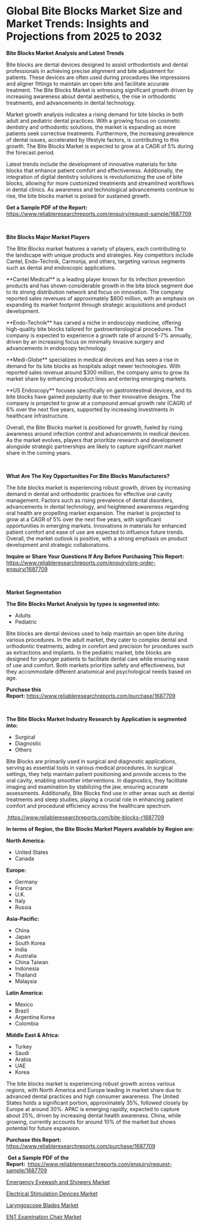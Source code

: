 <p><h1>Global Bite Blocks Market Size and Market Trends: Insights and Projections from 2025 to 2032</h1></p><p><strong>Bite Blocks Market Analysis and Latest Trends</strong></p>
<p><p>Bite blocks are dental devices designed to assist orthodontists and dental professionals in achieving precise alignment and bite adjustment for patients. These devices are often used during procedures like impressions and aligner fittings to maintain an open bite and facilitate accurate treatment. The Bite Blocks Market is witnessing significant growth driven by increasing awareness about dental aesthetics, the rise in orthodontic treatments, and advancements in dental technology.</p><p>Market growth analysis indicates a rising demand for bite blocks in both adult and pediatric dental practices. With a growing focus on cosmetic dentistry and orthodontic solutions, the market is expanding as more patients seek corrective treatments. Furthermore, the increasing prevalence of dental issues, accelerated by lifestyle factors, is contributing to this growth. The Bite Blocks Market is expected to grow at a CAGR of 5% during the forecast period. </p><p>Latest trends include the development of innovative materials for bite blocks that enhance patient comfort and effectiveness. Additionally, the integration of digital dentistry solutions is revolutionizing the use of bite blocks, allowing for more customized treatments and streamlined workflows in dental clinics. As awareness and technological advancements continue to rise, the bite blocks market is poised for sustained growth.</p></p>
<p><strong>Get a Sample PDF of the Report:&nbsp;</strong> <a href="https://www.reliableresearchreports.com/enquiry/request-sample/1687709?utm_campaign=2243&utm_medium=2&utm_source=Github&utm_content=ia&utm_term=03032025&utm_id=bite-blocks">https://www.reliableresearchreports.com/enquiry/request-sample/1687709</a></p>
<p>&nbsp;</p>
<p><strong>Bite Blocks Major Market Players</strong></p>
<p><p>The Bite Blocks market features a variety of players, each contributing to the landscape with unique products and strategies. Key competitors include Cantel, Endo-Technik, Carmonja, and others, targeting various segments such as dental and endoscopic applications.</p><p>**Cantel Medical** is a leading player known for its infection prevention products and has shown considerable growth in the bite block segment due to its strong distribution network and focus on innovation. The company reported sales revenues of approximately $800 million, with an emphasis on expanding its market footprint through strategic acquisitions and product development.</p><p>**Endo-Technik** has carved a niche in endoscopy medicine, offering high-quality bite blocks tailored for gastroenterological procedures. The company is expected to experience a growth rate of around 5-7% annually, driven by an increasing focus on minimally invasive surgery and advancements in endoscopy technology.</p><p>**Medi-Globe** specializes in medical devices and has seen a rise in demand for its bite blocks as hospitals adopt newer technologies. With reported sales revenue around $300 million, the company aims to grow its market share by enhancing product lines and entering emerging markets.</p><p>**US Endoscopy** focuses specifically on gastrointestinal devices, and its bite blocks have gained popularity due to their innovative designs. The company is projected to grow at a compound annual growth rate (CAGR) of 6% over the next five years, supported by increasing investments in healthcare infrastructure.</p><p>Overall, the Bite Blocks market is positioned for growth, fueled by rising awareness around infection control and advancements in medical devices. As the market evolves, players that prioritize research and development alongside strategic partnerships are likely to capture significant market share in the coming years.</p></p>
<p>&nbsp;</p>
<p><strong>What Are The Key Opportunities For Bite Blocks Manufacturers?</strong></p>
<p><p>The bite blocks market is experiencing robust growth, driven by increasing demand in dental and orthodontic practices for effective oral cavity management. Factors such as rising prevalence of dental disorders, advancements in dental technology, and heightened awareness regarding oral health are propelling market expansion. The market is projected to grow at a CAGR of 5% over the next five years, with significant opportunities in emerging markets. Innovations in materials for enhanced patient comfort and ease of use are expected to influence future trends. Overall, the market outlook is positive, with a strong emphasis on product development and strategic collaborations.</p></p>
<p><strong>Inquire or Share Your Questions If Any Before Purchasing This Report:</strong> <a href="https://www.reliableresearchreports.com/enquiry/pre-order-enquiry/1687709?utm_campaign=2243&utm_medium=2&utm_source=Github&utm_content=ia&utm_term=03032025&utm_id=bite-blocks">https://www.reliableresearchreports.com/enquiry/pre-order-enquiry/1687709</a></p>
<p>&nbsp;</p>
<p><strong>Market Segmentation</strong></p>
<p><strong>The Bite Blocks Market Analysis by types is segmented into:</strong></p>
<p><ul><li>Adults</li><li>Pediatric</li></ul></p>
<p><p>Bite blocks are dental devices used to help maintain an open bite during various procedures. In the adult market, they cater to complex dental and orthodontic treatments, aiding in comfort and precision for procedures such as extractions and implants. In the pediatric market, bite blocks are designed for younger patients to facilitate dental care while ensuring ease of use and comfort. Both markets prioritize safety and effectiveness, but they accommodate different anatomical and psychological needs based on age.</p></p>
<p><strong>Purchase this Report:&nbsp;</strong><a href="https://www.reliableresearchreports.com/purchase/1687709?utm_campaign=2243&utm_medium=2&utm_source=Github&utm_content=ia&utm_term=03032025&utm_id=bite-blocks">https://www.reliableresearchreports.com/purchase/1687709</a></p>
<p>&nbsp;</p>
<p><strong>The Bite Blocks Market Industry Research by Application is segmented into:</strong></p>
<p><ul><li>Surgical</li><li>Diagnostic</li><li>Others</li></ul></p>
<p><p>Bite Blocks are primarily used in surgical and diagnostic applications, serving as essential tools in various medical procedures. In surgical settings, they help maintain patient positioning and provide access to the oral cavity, enabling smoother interventions. In diagnostics, they facilitate imaging and examination by stabilizing the jaw, ensuring accurate assessments. Additionally, Bite Blocks find use in other areas such as dental treatments and sleep studies, playing a crucial role in enhancing patient comfort and procedural efficiency across the healthcare spectrum.</p></p>
<p><a href="https://www.reliableresearchreports.com/bite-blocks-r1687709?utm_campaign=2243&utm_medium=2&utm_source=Github&utm_content=ia&utm_term=03032025&utm_id=bite-blocks">&nbsp;https://www.reliableresearchreports.com/bite-blocks-r1687709</a></p>
<p><strong>In terms of Region, the Bite Blocks Market Players available by Region are:</strong></p>
<p>
    <p> <strong> North America: </strong>
        <ul>
            <li>United States</li>
            <li>Canada</li>
        </ul>
        </p> 
    <p> <strong> Europe: </strong>
        <ul>
            <li>Germany</li>
            <li>France</li>
            <li>U.K.</li>
            <li>Italy</li>
            <li>Russia</li>
        </ul>
        </p> 
    <p> <strong> Asia-Pacific: </strong>
        <ul>
            <li>China</li>
            <li>Japan</li>
            <li>South Korea</li>
            <li>India</li>
            <li>Australia</li>
            <li>China Taiwan</li>
            <li>Indonesia</li>
            <li>Thailand</li>
            <li>Malaysia</li>
        </ul>
        </p> 
    <p> <strong> Latin America: </strong>
        <ul>
            <li>Mexico</li>
            <li>Brazil</li>
            <li>Argentina Korea</li>
            <li>Colombia</li>
        </ul>
        </p> 
    <p> <strong> Middle East & Africa: </strong>
        <ul>
            <li>Turkey</li>
            <li>Saudi</li>
            <li>Arabia</li>
            <li>UAE</li>
            <li>Korea</li>
        </ul>
    </p>
    </p>
<p><p>The bite blocks market is experiencing robust growth across various regions, with North America and Europe leading in market share due to advanced dental practices and high consumer awareness. The United States holds a significant portion, approximately 35%, followed closely by Europe at around 30%. APAC is emerging rapidly, expected to capture about 25%, driven by increasing dental health awareness. China, while growing, currently accounts for around 10% of the market but shows potential for future expansion.</p></p>
<p><strong>Purchase this Report: </strong><a href="https://www.reliableresearchreports.com/purchase/1687709?utm_campaign=2243&utm_medium=2&utm_source=Github&utm_content=ia&utm_term=03032025&utm_id=bite-blocks">https://www.reliableresearchreports.com/purchase/1687709</a></p>
<p>&nbsp;<strong>Get a Sample PDF of the Report:&nbsp;&nbsp;</strong><a href="https://www.reliableresearchreports.com/enquiry/request-sample/1687709?utm_campaign=2243&utm_medium=2&utm_source=Github&utm_content=ia&utm_term=03032025&utm_id=bite-blocks">https://www.reliableresearchreports.com/enquiry/request-sample/1687709</a></p>
<p><strong></strong></p>
<p><p><a href="https://github.com/paljuhubeyde/Market-Research-Report-List-1/blob/main/emergency-eyewash-and-showers-market.md?utm_campaign=2243&utm_medium=2&utm_source=Github&utm_content=ia&utm_term=03032025&utm_id=bite-blocks">Emergency Eyewash and Showers Market</a></p><p><a href="https://github.com/vilolakoreni/Market-Research-Report-List-1/blob/main/electrical-stimulation-devices-market.md?utm_campaign=2243&utm_medium=2&utm_source=Github&utm_content=ia&utm_term=03032025&utm_id=bite-blocks">Electrical Stimulation Devices Market</a></p><p><a href="https://github.com/rrapajecundi/Market-Research-Report-List-1/blob/main/laryngoscope-blades-market.md?utm_campaign=2243&utm_medium=2&utm_source=Github&utm_content=ia&utm_term=03032025&utm_id=bite-blocks">Laryngoscope Blades Market</a></p><p><a href="https://github.com/miottaredlin79/Market-Research-Report-List-1/blob/main/ent-examination-chair-market.md?utm_campaign=2243&utm_medium=2&utm_source=Github&utm_content=ia&utm_term=03032025&utm_id=bite-blocks">ENT Examination Chair Market</a></p></p>
